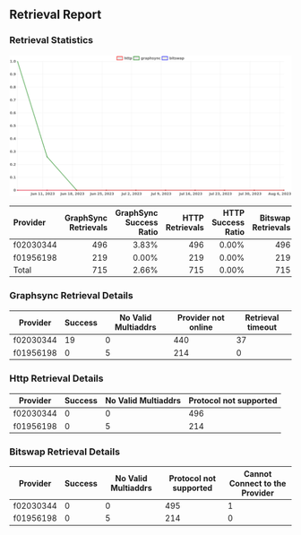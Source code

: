 ## Retrieval Report
### Retrieval Statistics
<img src="https://raw.githubusercontent.com/data-preservation-programs/filplus-checker-assets/main/filecoin-project/filecoin-plus-large-datasets/issues/1672/1691659276410.png"/>

| Provider  | GraphSync Retrievals | GraphSync Success Ratio | HTTP Retrievals | HTTP Success Ratio | Bitswap Retrievals | Bitswap Success Ratio |
| :-------- | -------------------: | ----------------------: | --------------: | -----------------: | -----------------: | --------------------: |
| f02030344 |                  496 |                   3.83% |             496 |              0.00% |                496 |                 0.00% |
| f01956198 |                  219 |                   0.00% |             219 |              0.00% |                219 |                 0.00% |
| Total     |                  715 |                   2.66% |             715 |              0.00% |                715 |                 0.00% |

### Graphsync Retrieval Details
| Provider  | Success | No Valid Multiaddrs | Provider not online | Retrieval timeout |
| --------- | ------- | ------------------- | ------------------- | ----------------- |
| f02030344 | 19      | 0                   | 440                 | 37                |
| f01956198 | 0       | 5                   | 214                 | 0                 |

### Http Retrieval Details
| Provider  | Success | No Valid Multiaddrs | Protocol not supported |
| --------- | ------- | ------------------- | ---------------------- |
| f02030344 | 0       | 0                   | 496                    |
| f01956198 | 0       | 5                   | 214                    |

### Bitswap Retrieval Details
| Provider  | Success | No Valid Multiaddrs | Protocol not supported | Cannot Connect to the Provider |
| --------- | ------- | ------------------- | ---------------------- | ------------------------------ |
| f02030344 | 0       | 0                   | 495                    | 1                              |
| f01956198 | 0       | 5                   | 214                    | 0                              |
